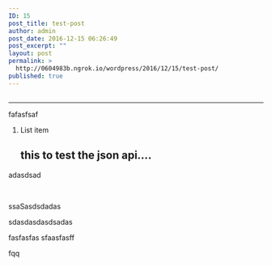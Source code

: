 ```yaml
---
ID: 15
post_title: test-post
author: admin
post_date: 2016-12-15 06:26:49
post_excerpt: ""
layout: post
permalink: >
  http://0604983b.ngrok.io/wordpress/2016/12/15/test-post/
published: true
---
```

## 

* * *

fafasfsaf

1.  List item
    
    ## this to test the json api....

adasdsad

 

ssaSasdsdadas

sdasdasdasdsadas

fasfasfas sfaasfasff

fqq